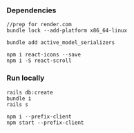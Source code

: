 ### Dependencies

```
//prep for render.com
bundle lock --add-platform x86_64-linux

bundle add active_model_serializers

npm i react-icons --save
npm i -S react-scroll
```

### Run locally

```
rails db:create
bundle i
rails s

npm i --prefix-client
npm start --prefix-client
```
